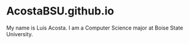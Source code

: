 # AcostaBSU.github.io

My name is Luis Acosta. I am a Computer Science major at Boise State University.
